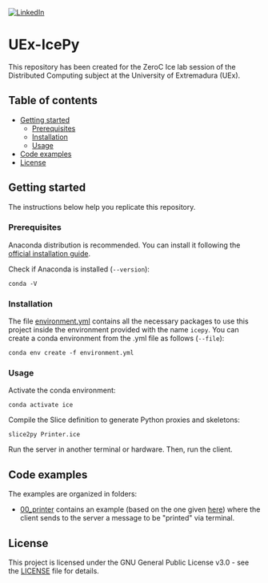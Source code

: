 <!-- PROJECT SHIELDS -->
<!--
*** I'm using markdown "reference style" links for readability.
*** Reference links are enclosed in brackets [ ] instead of parentheses ( ).
*** See the bottom of this document for the declaration of the reference variables
*** for contributors-url, forks-url, etc. This is an optional, concise syntax you may use.
*** https://www.markdownguide.org/basic-syntax/#reference-style-links
-->
[![LinkedIn][linkedin-shield]][linkedin-url]

# UEx-IcePy
This repository has been created for the ZeroC Ice lab session of the Distributed Computing subject at the University of Extremadura (UEx).

## Table of contents
* [Getting started](#getting-started)
  * [Prerequisites](#prerequisites)
  * [Installation](#installation)
  * [Usage](#usage)
* [Code examples](#code-examples)
* [License](#license)

## Getting started
The instructions below help you replicate this repository.

### Prerequisites
Anaconda distribution is recommended. You can install it following the [official installation guide](https://docs.anaconda.com/anaconda/install/linux/).

Check if Anaconda is installed (`--version`):
```
conda -V
```

### Installation
The file [environment.yml](environment.yml) contains all the necessary packages to use this project inside the environment provided with the name `icepy`. You can create a conda environment from the .yml file as follows (`--file`):
```
conda env create -f environment.yml
```

### Usage
Activate the conda environment:
```
conda activate ice
```

Compile the Slice definition to generate Python proxies and skeletons:
```
slice2py Printer.ice
```

Run the server in another terminal or hardware. Then, run the client.

## Code examples
The examples are organized in folders:
* [00_printer](00_printer) contains an example (based on the one given [here][ice-hello-world]) where the client sends to the server a message to be "printed" via terminal.
<!---
* [CD22_23-P04_basic_calculator](CD22_23-P04_basic_calculator) is the solution to the first lab exercise where the client sends two values to a single server (the calculator) which does all the operations and returns the result.
* [CD22_23-P05_1_calculator_pro](CD22_23-P05_1_calculator_pro) is the solution to the second lab exercise. The client receives the IP addresses and ports of the servers via the terminal. One server performs addition and subtraction and the other division and multiplication, each returning the result to the client.
* [CD22_23-P05_2_bank](CD22_23-P05_2_bank) as an example of a simulation of a real-life problem or situation. It requires the compilers `slice2py` (currently under the Anaconda environment) and `slice2cpp` (installations details can be found [here][ice-cpp]). Makefile included. Only localhost.
-->

## License
This project is licensed under the GNU General Public License v3.0 - see the [LICENSE](LICENSE) file for details.

<!-- MARKDOWN LINKS & IMAGES -->
<!-- https://www.markdownguide.org/basic-syntax/#reference-style-links -->
[linkedin-shield]: https://img.shields.io/badge/LinkedIn-0077B5?style=for-the-badge&logo=linkedin&logoColor=white
[linkedin-url]: https://linkedin.com/in/sfandres
[ice-hello-world]: https://doc.zeroc.com/ice/3.7/hello-world-application/writing-an-ice-application-with-python
[ice-cpp]: https://zeroc.com/downloads/ice/3.7/cpp
